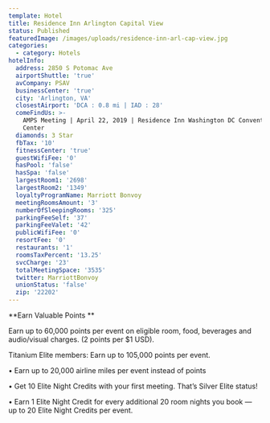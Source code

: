 ```yaml
---
template: Hotel
title: Residence Inn Arlington Capital View
status: Published
featuredImage: /images/uploads/residence-inn-arl-cap-view.jpg
categories:
  - category: Hotels
hotelInfo:
  address: 2850 S Potomac Ave
  airportShuttle: 'true'
  avCompany: PSAV
  businessCenter: 'true'
  city: 'Arlington, VA'
  closestAirport: 'DCA : 0.8 mi | IAD : 28'
  comeFindUs: >-
    AMPS Meeting | April 22, 2019 | Residence Inn Washington DC Convention
    Center
  diamonds: 3 Star
  fbTax: '10'
  fitnessCenter: 'true'
  guestWifiFee: '0'
  hasPool: 'false'
  hasSpa: 'false'
  largestRoom1: '2698'
  largestRoom2: '1349'
  loyaltyProgramName: Marriott Bonvoy
  meetingRoomsAmount: '3'
  numberOfSleepingRooms: '325'
  parkingFeeSelf: '37'
  parkingFeeValet: '42'
  publicWifiFee: '0'
  resortFee: '0'
  restaurants: '1'
  roomsTaxPercent: '13.25'
  svcCharge: '23'
  totalMeetingSpace: '3535'
  twitter: MarriottBonvoy
  unionStatus: 'false'
  zip: '22202'
---
```

**Earn Valuable Points**

Earn up to 60,000 points per event on eligible room, food, beverages and audio/visual charges. (2 points per $1 USD). 

Titanium Elite members: Earn up to 105,000 points per event.

•	Earn up to 20,000 airline miles per event instead of points

•	Get 10 Elite Night Credits with your first meeting. That’s Silver Elite status!

•	Earn 1 Elite Night Credit for every additional 20 room nights you book — up to 20 Elite Night Credits per event.
